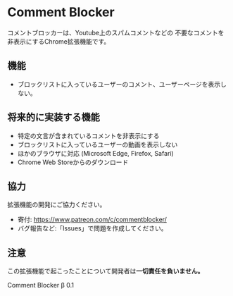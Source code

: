 # Comment Blocker
コメントブロッカーは、Youtube上のスパムコメントなどの
不要なコメントを非表示にするChrome拡張機能です。

## 機能
- ブロックリストに入っているユーザーのコメント、ユーザーページを表示しない。

## 将来的に実装する機能
- 特定の文言が含まれているコメントを非表示にする
- ブロックリストに入っているユーザーの動画を表示しない
- ほかのブラウザに対応 (Microsoft Edge, Firefox, Safari)
- Chrome Web Storeからのダウンロード

## 協力
拡張機能の開発にご協力ください。
- 寄付: https://www.patreon.com/c/commentblocker/
- バグ報告など:「Issues」で問題を作成してください。

## 注意
この拡張機能で起こったことについて開発者は<b>一切責任を負いません。</b>

Comment Blocker β 0.1
